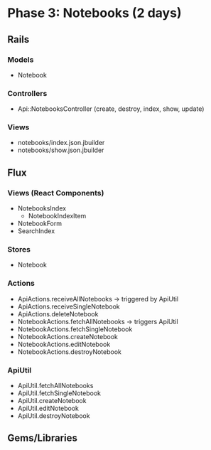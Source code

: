 # Phase 3: Notebooks (2 days)

## Rails
### Models
* Notebook

### Controllers
* Api::NotebooksController (create, destroy, index, show, update)

### Views
* notebooks/index.json.jbuilder
* notebooks/show.json.jbuilder

## Flux
### Views (React Components)
* NotebooksIndex
  - NotebookIndexItem
* NotebookForm
* SearchIndex

### Stores
* Notebook

### Actions
* ApiActions.receiveAllNotebooks -> triggered by ApiUtil
* ApiActions.receiveSingleNotebook
* ApiActions.deleteNotebook
* NotebookActions.fetchAllNotebooks -> triggers ApiUtil
* NotebookActions.fetchSingleNotebook
* NotebookActions.createNotebook
* NotebookActions.editNotebook
* NotebookActions.destroyNotebook

### ApiUtil
* ApiUtil.fetchAllNotebooks
* ApiUtil.fetchSingleNotebook
* ApiUtil.createNotebook
* ApiUtil.editNotebook
* ApiUtil.destroyNotebook

## Gems/Libraries
